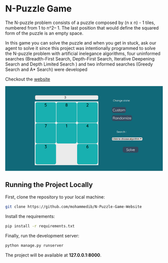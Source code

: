 # N-Puzzle Game

The N-puzzle problem consists of a puzzle composed by (n x n) - 1 tiles, numbered from 1 to n^2– 1. The last position that would define the squared form of the puzzle is an empty space.

In this game you can solve the puzzle and when you get in stuck, ask our agent to solve it since this project was intentionally programmed to solve the N-puzzle problem with artificial inelegance algorithms,  four uninformed searches (Breadth-First Search, Depth-First Search, Iterative Deepening Search and Depth Limited Search ) and two informed searches (Greedy Search and A* Search) were developed


 Checkout the [website](http://npuzzle.pythonanywhere.com/)

<img src="/Puzzle_Project/static/media/website.png" alt="webiste screenshot" style="text-align: center;" width="650" >


## Running the Project Locally

First, clone the repository to your local machine:

```bash
git clone https://github.com/mohammedib/N-Puzzle-Game-Website
```

Install the requirements:

```bash
pip install -r requirements.txt
```

Finally, run the development server:

```bash
python manage.py runserver
```

The project will be available at **127.0.0.1:8000**.
